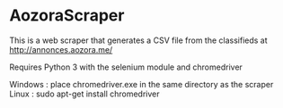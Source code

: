 # AozoraScraper

This is a web scraper that generates a CSV file from the classifieds at http://annonces.aozora.me/

Requires Python 3 with the selenium module and chromedriver 

Windows : place chromedriver.exe in the same directory as the scraper
Linux : sudo apt-get install chromedriver
